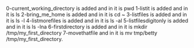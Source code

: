 0-current_working_directory is added and in it is pwd
1-listit is added and in it is ls
2-bring_me_home is added and in it is cd ~
3-listfiles is added and in it is ls -l
4-listmorefiles is added and in it is ls -al
5-listfilesdigitonly is added and in it is ls -lna
6-firstdirectory is added and in it is mkdir /tmp/my_first_directory
7-movethatfile and in it is mv tmp/betty /tmp/my_first_directory.
